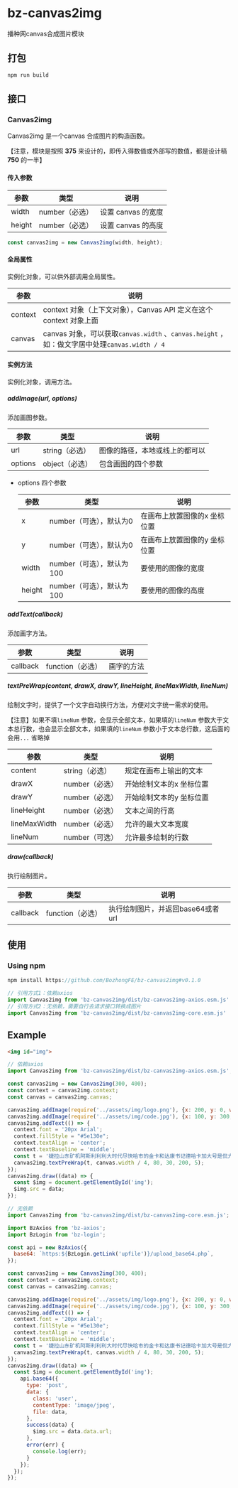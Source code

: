 # bz-canvas2img

播种网canvas合成图片模块

## 打包

``` js
npm run build
```

## 接口

### Canvas2img

Canvas2img 是一个canvas 合成图片的构造函数。

【注意，模块是按照 **375** 来设计的，即传入得数值或外部写的数值，都是设计稿 **750**  的一半】

#### 传入参数

| 参数   | 类型           | 说明               |
| ------ | -------------- | ------------------ |
| width  | number（必选） | 设置 canvas 的宽度 |
| height | number（必选） | 设置 canvas 的高度 |

``` js
const canvas2img = new Canvas2img(width, height);
```

#### 全局属性

实例化对象，可以供外部调用全局属性。

| 参数    | 说明                                                         |
| ------- | ------------------------------------------------------------ |
| context | context 对象（上下文对象），Canvas API 定义在这个context 对象上面 |
| canvas  | canvas 对象，可以获取`canvas.width` 、`canvas.height` ，如：做文字居中处理`canvas.width / 4` |

#### 实例方法

实例化对象，调用方法。

##### addImage(url, options)

添加画图参数。

| 参数    | 类型           | 说明                           |
| ------- | -------------- | ------------------------------ |
| url     | string（必选） | 图像的路径，本地或线上的都可以 |
| options | object（必选） | 包含画图的四个参数             |

- options 四个参数

  | 参数   | 类型                      | 说明                         |
  | ------ | ------------------------- | ---------------------------- |
  | x      | number（可选），默认为0   | 在画布上放置图像的x 坐标位置 |
  | y      | number（可选），默认为0   | 在画布上放置图像的y 坐标位置 |
  | width  | number（可选），默认为100 | 要使用的图像的宽度           |
  | height | number（可选），默认为100 | 要使用的图像的高度           |

##### addText(callback)

添加画字方法。

| 参数     | 类型             | 说明       |
| -------- | ---------------- | ---------- |
| callback | function（必选） | 画字的方法 |

##### textPreWrap(content, drawX, drawY, lineHeight, lineMaxWidth, lineNum)

绘制文字时，提供了一个文字自动换行方法，方便对文字统一需求的使用。

【注意】如果不填`lineNum` 参数，会显示全部文本，如果填的`lineNum` 参数大于文本总行数，也会显示全部文本，如果填的`lineNum` 参数小于文本总行数，这后面的会用`...` 省略掉

| 参数         | 类型           | 说明                     |
| ------------ | -------------- | ------------------------ |
| content      | string（必选） | 规定在画布上输出的文本   |
| drawX        | number（必选） | 开始绘制文本的x 坐标位置 |
| drawY        | number（必选） | 开始绘制文本的y 坐标位置 |
| lineHeight   | number（必选） | 文本之间的行高           |
| lineMaxWidth | number（必选） | 允许的最大文本宽度       |
| lineNum      | number（可选） | 允许最多绘制的行数       |

##### draw(callback)

执行绘制图片。

| 参数     | 类型             | 说明                              |
| -------- | ---------------- | --------------------------------- |
| callback | function（必选） | 执行绘制图片，并返回base64或者url |

## 使用

### Using npm

``` js
npm install https://github.com/BozhongFE/bz-canvas2img#v0.1.0
```

``` js
// 引用方式1：依赖axios
import Canvas2img from 'bz-canvas2img/dist/bz-canvas2img-axios.esm.js'
// 引用方式2：无依赖，需要自行去请求接口转换成图片
import Canvas2img from 'bz-canvas2img/dist/bz-canvas2img-core.esm.js'
```

## Example

``` html
<img id="img">
```

``` js
// 依赖axios
import Canvas2img from 'bz-canvas2img/dist/bz-canvas2img-axios.esm.js';

const canvas2img = new Canvas2img(300, 400);
const context = canvas2img.context;
const canvas = canvas2img.canvas;

canvas2img.addImage(require('../assets/img/logo.png'), {x: 200, y: 0, width: 100, height: 100});
canvas2img.addImage(require('../assets/img/code.jpg'), {x: 100, y: 300, width: 100, height: 100});
canvas2img.addText(() => {
  context.font = '20px Arial';
  context.fillStyle = "#5e130e";
  context.textAlign = 'center';
  context.textBaseline = 'middle';
  const t = '婕拉山东矿机阿斯利利利大时代尽快哈市的金卡和达康书记德哈卡加大号是侃大山';
  canvas2img.textPreWrap(t, canvas.width / 4, 80, 30, 200, 5);
});
canvas2img.draw((data) => {
  const $img = document.getElementById('img');
  $img.src = data;
});
```

``` js
// 无依赖
import Canvas2img from 'bz-canvas2img/dist/bz-canvas2img-core.esm.js';

import BzAxios from 'bz-axios';
import BzLogin from 'bz-login';

const api = new BzAxios({
  base64: `https:${BzLogin.getLink('upfile')}/upload_base64.php`,
});

const canvas2img = new Canvas2img(300, 400);
const context = canvas2img.context;
const canvas = canvas2img.canvas;

canvas2img.addImage(require('../assets/img/logo.png'), {x: 200, y: 0, width: 100, height: 100});
canvas2img.addImage(require('../assets/img/code.jpg'), {x: 100, y: 300, width: 100, height: 100});
canvas2img.addText(() => {
  context.font = '20px Arial';
  context.fillStyle = "#5e130e";
  context.textAlign = 'center';
  context.textBaseline = 'middle';
  const t = '婕拉山东矿机阿斯利利利大时代尽快哈市的金卡和达康书记德哈卡加大号是侃大山';
  canvas2img.textPreWrap(t, canvas.width / 4, 80, 30, 200, 5);
});
canvas2img.draw((data) => {
  const $img = document.getElementById('img');
    api.base64({
      type: 'post',
      data: {
        class: 'user',
        contentType: 'image/jpeg',
        file: data,
      },
      success(data) {
        $img.src = data.data.url;  
      },
      error(err) {
        console.log(err);
      }
    });
  });
});
```

